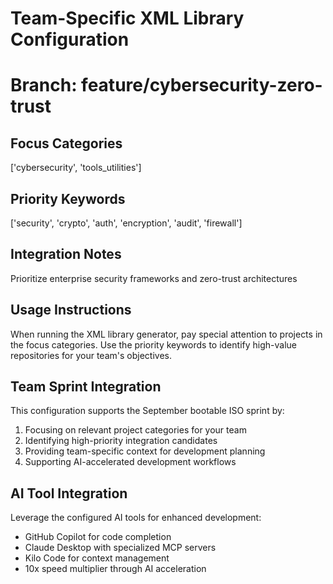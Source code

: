# Team-Specific XML Library Configuration
# Branch: feature/cybersecurity-zero-trust

## Focus Categories
['cybersecurity', 'tools_utilities']

## Priority Keywords
['security', 'crypto', 'auth', 'encryption', 'audit', 'firewall']

## Integration Notes
Prioritize enterprise security frameworks and zero-trust architectures

## Usage Instructions

When running the XML library generator, pay special attention to projects in the focus categories.
Use the priority keywords to identify high-value repositories for your team's objectives.

## Team Sprint Integration

This configuration supports the September bootable ISO sprint by:
1. Focusing on relevant project categories for your team
2. Identifying high-priority integration candidates
3. Providing team-specific context for development planning
4. Supporting AI-accelerated development workflows

## AI Tool Integration

Leverage the configured AI tools for enhanced development:
- GitHub Copilot for code completion
- Claude Desktop with specialized MCP servers
- Kilo Code for context management
- 10x speed multiplier through AI acceleration
